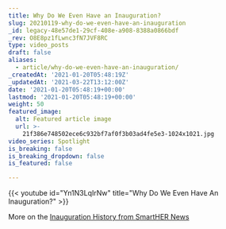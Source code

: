 ```yaml
---
title: Why Do We Even Have an Inauguration?
slug: 20210119-why-do-we-even-have-an-inauguration
_id: legacy-48e57de1-29cf-408e-a908-8388a0866bdf
_rev: O8E8pz1fLwnc3fN7JVF8RC
type: video_posts
draft: false
aliases:
  - article/why-do-we-even-have-an-inauguration/
_createdAt: '2021-01-20T05:48:19Z'
_updatedAt: '2021-03-22T13:12:00Z'
date: '2021-01-20T05:48:19+00:00'
lastmod: '2021-01-20T05:48:19+00:00'
weight: 50
featured_image:
  alt: Featured article image
  url: >-
    21f386e748502ece6c932bf7af0f3b03ad4fe5e3-1024x1021.jpg
video_series: Spotlight
is_breaking: false
is_breaking_dropdown: false
is_featured: false

---
```

{{< youtube id="Yn1N3LqIrNw" title="Why Do We Even Have An Inauguration?" >}}

More on the [Inauguration History from SmartHER News](https://smarthernews.com/inauguration-history/)
